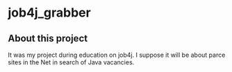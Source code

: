 # job4j_grabber

## About this project

It was my project during education on job4j. 
I suppose it will be about parce sites in the Net in search of Java vacancies. 

